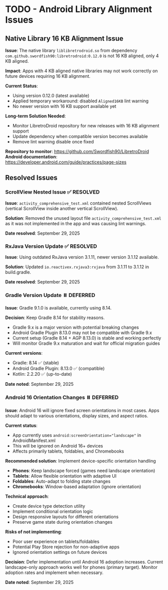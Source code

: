 # TODO - Android Library Alignment Issues

## Native Library 16 KB Alignment Issue

**Issue**: The native library `liblibretrodroid.so` from dependency `com.github.swordfish90:libretrodroid:0.12.0` is not 16 KB aligned, only 4 KB aligned.

**Impact**: Apps with 4 KB aligned native libraries may not work correctly on future devices requiring 16 KB alignment.

**Current Status**: 
- Using version 0.12.0 (latest available)
- Applied temporary workaround: disabled `Aligned16KB` lint warning
- No newer version with 16 KB support available yet

**Long-term Solution Needed**:
- Monitor LibretroDroid repository for new releases with 16 KB alignment support
- Update dependency when compatible version becomes available
- Remove lint warning disable once fixed

**Repository to monitor**: https://github.com/Swordfish90/LibretroDroid
**Android documentation**: https://developer.android.com/guide/practices/page-sizes

## Resolved Issues

### ScrollView Nested Issue ✅ RESOLVED
**Issue**: `activity_comprehensive_test.xml` contained nested ScrollViews (vertical ScrollView inside another vertical ScrollView).

**Solution**: Removed the unused layout file `activity_comprehensive_test.xml` as it was not implemented in the app and was causing lint warnings.

**Date resolved**: September 29, 2025

### RxJava Version Update ✅ RESOLVED
**Issue**: Using outdated RxJava version 3.1.11, newer version 3.1.12 available.

**Solution**: Updated `io.reactivex.rxjava3:rxjava` from 3.1.11 to 3.1.12 in build.gradle.

**Date resolved**: September 29, 2025

### Gradle Version Update ⏸️ DEFERRED
**Issue**: Gradle 9.1.0 is available, currently using 8.14.

**Decision**: Keep Gradle 8.14 for stability reasons.
- Gradle 9.x is a major version with potential breaking changes
- Android Gradle Plugin 8.13.0 may not be compatible with Gradle 9.x
- Current setup (Gradle 8.14 + AGP 8.13.0) is stable and working perfectly
- Will monitor Gradle 9.x maturation and wait for official migration guides

**Current versions**:
- Gradle: 8.14 ✅ (stable)
- Android Gradle Plugin: 8.13.0 ✅ (compatible)
- Kotlin: 2.2.20 ✅ (up-to-date)

**Date noted**: September 29, 2025

### Android 16 Orientation Changes ⏸️ DEFERRED
**Issue**: Android 16 will ignore fixed screen orientations in most cases. Apps should adapt to various orientations, display sizes, and aspect ratios.

**Current status**: 
- App currently uses `android:screenOrientation="landscape"` in AndroidManifest.xml
- This will be ignored on Android 16+ devices
- Affects primarily tablets, foldables, and Chromebooks

**Recommended solution**: Implement device-specific orientation handling
- **Phones**: Keep landscape forced (games need landscape orientation)
- **Tablets**: Allow flexible orientation with adaptive UI
- **Foldables**: Auto-adapt to folding state changes
- **Chromebooks**: Window-based adaptation (ignore orientation)

**Technical approach**:
- Create device type detection utility
- Implement conditional orientation logic
- Design responsive layouts for different orientations
- Preserve game state during orientation changes

**Risks of not implementing**:
- Poor user experience on tablets/foldables
- Potential Play Store rejection for non-adaptive apps
- Ignored orientation settings on future devices

**Decision**: Defer implementation until Android 16 adoption increases. Current landscape-only approach works well for phones (primary target). Monitor adoption rates and implement when necessary.

**Date noted**: September 29, 2025